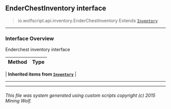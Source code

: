 ## EnderChestInventory __interface__

>io.wolfscript.api.inventory.EnderChestInventory
>Extends [`Inventory`](Inventory.md)

---

### Interface Overview

Enderchest inventory interface

Method | Type   
--- | :--- 
 |
__Inherited items from [`Inventory`](Inventory.md)__ |





---



---


###### This file was system generated using custom scripts copyright (c) 2015 Mining Wolf.
	


